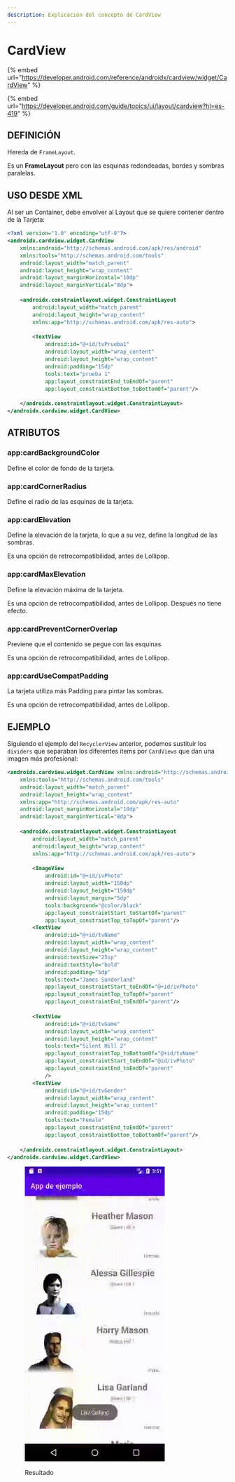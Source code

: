 ```yaml
---
description: Explicación del concepto de CardView
---
```


# CardView

{% embed url="https://developer.android.com/reference/androidx/cardview/widget/CardView" %}

{% embed url="https://developer.android.com/guide/topics/ui/layout/cardview?hl=es-419" %}

## DEFINICIÓN

Hereda de `FrameLayout`.

Es un **FrameLayout** pero con las esquinas redondeadas, bordes y sombras paralelas.

## USO DESDE XML

Al ser un Container, debe envolver al Layout que se quiere contener dentro de la Tarjeta:

```xml
<?xml version="1.0" encoding="utf-8"?>
<androidx.cardview.widget.CardView 
    xmlns:android="http://schemas.android.com/apk/res/android"
    xmlns:tools="http://schemas.android.com/tools"
    android:layout_width="match_parent"
    android:layout_height="wrap_content"
    android:layout_marginHorizontal="10dp"
    android:layout_marginVertical="8dp">
    
    <androidx.constraintlayout.widget.ConstraintLayout
        android:layout_width="match_parent"
        android:layout_height="wrap_content"
        xmlns:app="http://schemas.android.com/apk/res-auto">

        <TextView
            android:id="@+id/tvPrueba1"
            android:layout_width="wrap_content"
            android:layout_height="wrap_content"
            android:padding="15dp"
            tools:text="prueba 1"
            app:layout_constraintEnd_toEndOf="parent"
            app:layout_constraintBottom_toBottomOf="parent"/>
        
    </androidx.constraintlayout.widget.ConstraintLayout>
</androidx.cardview.widget.CardView>
```

## ATRIBUTOS

### app:cardBackgroundColor

Define el color de fondo de la tarjeta.

### app:cardCornerRadius

Define el radio de las esquinas de la tarjeta.

### app:cardElevation

Define la elevación de la tarjeta, lo que a su vez, define la longitud de las sombras.

Es una opción de retrocompatibilidad, antes de Lollipop.

### app:cardMaxElevation

Define la elevación máxima de la tarjeta.

Es una opción de retrocompatibilidad, antes de Lollipop. Después no tiene efecto.

### app:cardPreventCornerOverlap

Previene que el contenido se pegue con las esquinas.

Es una opción de retrocompatibilidad, antes de Lollipop.

### app:cardUseCompatPadding

La tarjeta utiliza más Padding para pintar las sombras.

Es una opción de retrocompatibilidad, antes de Lollipop.

## EJEMPLO

Siguiendo el ejemplo del `RecyclerView` anterior, podemos sustituir los `dividers` que separaban los diferentes items por `CardViews` que dan una imagen más profesional:

```xml
<androidx.cardview.widget.CardView xmlns:android="http://schemas.android.com/apk/res/android"
    xmlns:tools="http://schemas.android.com/tools"
    android:layout_width="match_parent"
    android:layout_height="wrap_content"
    xmlns:app="http://schemas.android.com/apk/res-auto"
    android:layout_marginHorizontal="10dp"
    android:layout_marginVertical="8dp">

    <androidx.constraintlayout.widget.ConstraintLayout
        android:layout_width="match_parent"
        android:layout_height="wrap_content"
        xmlns:app="http://schemas.android.com/apk/res-auto">

        <ImageView
            android:id="@+id/ivPhoto"
            android:layout_width="150dp"
            android:layout_height="150dp"
            android:layout_margin="5dp"
            tools:background="@color/black"
            app:layout_constraintStart_toStartOf="parent"
            app:layout_constraintTop_toTopOf="parent"/>
        <TextView
            android:id="@+id/tvName"
            android:layout_width="wrap_content"
            android:layout_height="wrap_content"
            android:textSize="25sp"
            android:textStyle="bold"
            android:padding="5dp"
            tools:text="James Sunderland"
            app:layout_constraintStart_toEndOf="@+id/ivPhoto"
            app:layout_constraintTop_toTopOf="parent"
            app:layout_constraintEnd_toEndOf="parent"/>

        <TextView
            android:id="@+id/tvGame"
            android:layout_width="wrap_content"
            android:layout_height="wrap_content"
            tools:text="Silent Hill 2"
            app:layout_constraintTop_toBottomOf="@+id/tvName"
            app:layout_constraintStart_toEndOf="@id/ivPhoto"
            app:layout_constraintEnd_toEndOf="parent"
            />
        <TextView
            android:id="@+id/tvGender"
            android:layout_width="wrap_content"
            android:layout_height="wrap_content"
            android:padding="15dp"
            tools:text="Female"
            app:layout_constraintEnd_toEndOf="parent"
            app:layout_constraintBottom_toBottomOf="parent"/>

    </androidx.constraintlayout.widget.ConstraintLayout>
</androidx.cardview.widget.CardView>
```

<figure><img src="../../.gitbook/assets/cardview-video.gif" alt=""><figcaption><p>Resultado</p></figcaption></figure>
